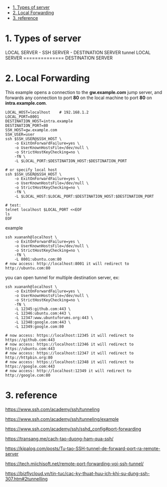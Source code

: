 - [1. Types of server](#1-types-of-server)
- [2. Local Forwarding](#2-local-forwarding)
- [3. reference](#3-reference)

# 1. Types of server

LOCAL SERVER - SSH SERVER - DESTINATION SERVER 
                tunnel
LOCAL SERVER ============== DESTINATION SERVER

# 2. Local Forwarding

This example opens a connection to the **gw.example.com** jump server, and forwards any connection to port **80** on the local machine to port **80** on **intra.example.com**.

```shell
LOCAL_HOST=localhost    # 192.168.1.2
LOCAL_PORT=8001
DESTINATION_HOST=intra.example
DESTINATION_PORT=80
SSH_HOST=gw.example.com
SSH_USER=user
ssh $SSH_USER@$SSH_HOST \
    -o ExitOnForwardFailure=yes \
    -o UserKnownHostsFile=/dev/null \
    -o StrictHostKeyChecking=no \
    -fN \
    -L $LOCAL_PORT:$DESTINATION_HOST:$DESTINATION_PORT

# or specify local host
ssh $SSH_USER@$SSH_HOST \
    -o ExitOnForwardFailure=yes \
    -o UserKnownHostsFile=/dev/null \
    -o StrictHostKeyChecking=no \
    -fN \
    -L $LOCAL_HOST:$LOCAL_PORT:$DESTINATION_HOST:$DESTINATION_PORT
    
# test:
telnet localhost $LOCAL_PORT <<EOF
ls
EOF
```

example

```shell
ssh xuananh@localhost \
    -o ExitOnForwardFailure=yes \
    -o UserKnownHostsFile=/dev/null \
    -o StrictHostKeyChecking=no \
    -fN \
    -L 8001:ubuntu.com:80
# now access: http://localhost:8001 it will redirect to http://ubuntu.com:80
```

you can open tunnel for multiple destination server, ex:

```shell
ssh xuananh@localhost \
    -o ExitOnForwardFailure=yes \
    -o UserKnownHostsFile=/dev/null \
    -o StrictHostKeyChecking=no \
    -fN \
    -L 12345:github.com:443 \
    -L 12346:ubuntu.com:443 \
    -L 12347:www.ubuntuforums.org:443 \
    -L 12348:google.com:443 \
    -L 12349:google.com:80

# now access: https://localhost:12345 it will redirect to https://github.com:443
# now access: https://localhost:12346 it will redirect to https://ubuntu.com:443
# now access: https://localhost:12347 it will redirect to http://httpbin.org:80
# now access: https://localhost:12348 it will redirect to https://google.com:443
# now access: http://localhost:12349 it will redirect to http://google.com:80

```

# 3. reference

https://www.ssh.com/academy/ssh/tunneling

https://www.ssh.com/academy/ssh/tunneling/example

https://www.ssh.com/academy/ssh/sshd_config#port-forwarding

https://transang.me/cach-tao-duong-ham-qua-ssh/

https://kipalog.com/posts/Tu-tao-SSH-tunnel-de-forward-port-ra-remote-server

https://tech.miichisoft.net/remote-port-forwarding-voi-ssh-tunnel/

https://bizflycloud.vn/tin-tuc/cac-ky-thuat-huu-ich-khi-su-dung-ssh-307.htm#2tunnelling